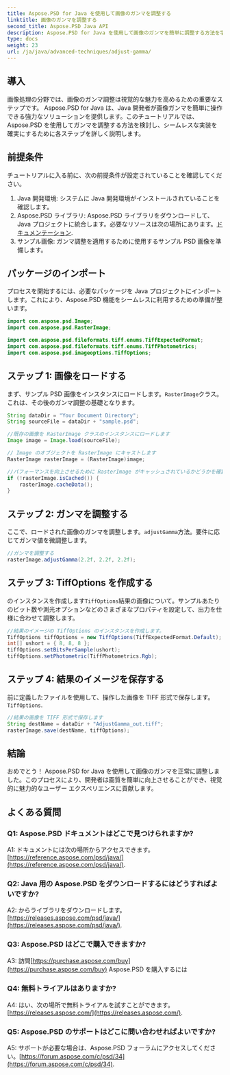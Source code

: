 ```yaml
---
title: Aspose.PSD for Java を使用して画像のガンマを調整する
linktitle: 画像のガンマを調整する
second_title: Aspose.PSD Java API
description: Aspose.PSD for Java を使用して画像のガンマを簡単に調整する方法を学びます。最適な結果を得るには、ステップバイステップのガイドに従ってください。
type: docs
weight: 23
url: /ja/java/advanced-techniques/adjust-gamma/
---
```

## 導入

画像処理の分野では、画像のガンマ調整は視覚的な魅力を高めるための重要なステップです。 Aspose.PSD for Java は、Java 開発者が画像ガンマを簡単に操作できる強力なソリューションを提供します。このチュートリアルでは、Aspose.PSD を使用してガンマを調整する方法を検討し、シームレスな実装を確実にするために各ステップを詳しく説明します。

## 前提条件

チュートリアルに入る前に、次の前提条件が設定されていることを確認してください。

1. Java 開発環境: システムに Java 開発環境がインストールされていることを確認します。
2.  Aspose.PSD ライブラリ: Aspose.PSD ライブラリをダウンロードして、Java プロジェクトに統合します。必要なリソースは次の場所にあります。[ドキュメンテーション](https://reference.aspose.com/psd/java/).
3. サンプル画像: ガンマ調整を適用するために使用するサンプル PSD 画像を準備します。

## パッケージのインポート

プロセスを開始するには、必要なパッケージを Java プロジェクトにインポートします。これにより、Aspose.PSD 機能をシームレスに利用するための準備が整います。

```java
import com.aspose.psd.Image;
import com.aspose.psd.RasterImage;

import com.aspose.psd.fileformats.tiff.enums.TiffExpectedFormat;
import com.aspose.psd.fileformats.tiff.enums.TiffPhotometrics;
import com.aspose.psd.imageoptions.TiffOptions;
```

## ステップ 1: 画像をロードする

まず、サンプル PSD 画像をインスタンスにロードします。`RasterImage`クラス。これは、その後のガンマ調整の基礎となります。

```java
String dataDir = "Your Document Directory";
String sourceFile = dataDir + "sample.psd";

//既存の画像を RasterImage クラスのインスタンスにロードします
Image image = Image.load(sourceFile);

// Image のオブジェクトを RasterImage にキャストします
RasterImage rasterImage = (RasterImage)image;

//パフォーマンスを向上させるために RasterImage がキャッシュされているかどうかを確認してください
if (!rasterImage.isCached()) {
    rasterImage.cacheData();
}
```

## ステップ 2: ガンマを調整する

ここで、ロードされた画像のガンマを調整します。`adjustGamma`方法。要件に応じてガンマ値を微調整します。

```java
//ガンマを調整する
rasterImage.adjustGamma(2.2f, 2.2f, 2.2f);
```

## ステップ 3: TiffOptions を作成する

のインスタンスを作成します`TiffOptions`結果の画像について。サンプルあたりのビット数や測光オプションなどのさまざまなプロパティを設定して、出力を仕様に合わせて調整します。

```java
//結果のイメージの TiffOptions のインスタンスを作成します。
TiffOptions tiffOptions = new TiffOptions(TiffExpectedFormat.Default);
int[] ushort = { 8, 8, 8 };
tiffOptions.setBitsPerSample(ushort);
tiffOptions.setPhotometric(TiffPhotometrics.Rgb);
```

## ステップ 4: 結果のイメージを保存する

前に定義したファイルを使用して、操作した画像を TIFF 形式で保存します。`TiffOptions`.

```java
//結果の画像を TIFF 形式で保存します
String destName = dataDir + "AdjustGamma_out.tiff";
rasterImage.save(destName, tiffOptions);
```

## 結論

おめでとう！ Aspose.PSD for Java を使用して画像のガンマを正常に調整しました。このプロセスにより、開発者は画質を簡単に向上させることができ、視覚的に魅力的なユーザー エクスペリエンスに貢献します。

## よくある質問

### Q1: Aspose.PSD ドキュメントはどこで見つけられますか?

 A1: ドキュメントには次の場所からアクセスできます。[https://reference.aspose.com/psd/java/](https://reference.aspose.com/psd/java/).

### Q2: Java 用の Aspose.PSD をダウンロードするにはどうすればよいですか?

 A2: からライブラリをダウンロードします。[https://releases.aspose.com/psd/java/](https://releases.aspose.com/psd/java/).

### Q3: Aspose.PSD はどこで購入できますか?

 A3: 訪問[https://purchase.aspose.com/buy](https://purchase.aspose.com/buy) Aspose.PSD を購入するには

### Q4: 無料トライアルはありますか?

A4: はい、次の場所で無料トライアルを試すことができます。[https://releases.aspose.com/](https://releases.aspose.com/).

### Q5: Aspose.PSD のサポートはどこに問い合わせればよいですか?

 A5: サポートが必要な場合は、Aspose.PSD フォーラムにアクセスしてください。[https://forum.aspose.com/c/psd/34](https://forum.aspose.com/c/psd/34).